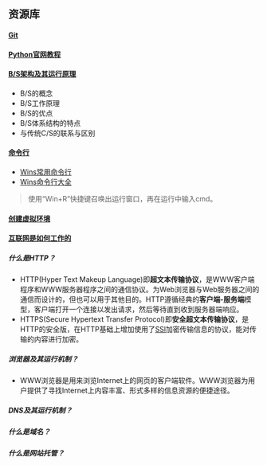 ## 资源库
#### [Git](https://zh.wikipedia.org/w/index.php?title=Git&gettingStartedReturn=true)
#### [Python官网教程](https://docs.python.org/zh-cn/3/tutorial/)
#### [B/S架构及其运行原理](https://blog.csdn.net/qq_40587575/article/details/79673478)  
* B/S的概念  
* B/S工作原理
* B/S的优点  
* B/S体系结构的特点  
* 与传统C/S的联系与区别  
#### [命令行](https://baike.baidu.com/item/命令提示符/998728?fromtitle=命令行&fromid=196110&fr=aladdin)
* [Wins常用命令行](https://jingyan.baidu.com/article/ceb9fb1074947b8cad2ba0f9.html)  
* [Wins命令行大全](https://www.cnblogs.com/accumulater/p/7110811.html)  
> 使用“Win+R”快捷键召唤出运行窗口，再在运行中输入cmd。
#### [创建虚拟环境](./创建虚拟环境.md)
#### [互联网是如何工作的](https://developer.mozilla.org/zh-CN/docs/learn/How_the_Internet_works)
##### 什么是HTTP？  
  * HTTP(Hyper Text Makeup Language)即**超文本传输协议**，是WWW客户端程序和WWW服务器程序之间的通信协议。为Web浏览器与Web服务器之间的通信而设计的，但也可以用于其他目的。HTTP遵循经典的**客户端-服务端**模型，客户端打开一个连接以发出请求，然后等待直到收到服务器端响应。
  * HTTPS(Secure Hypertext Transfer Protocol)即**安全超文本传输协议**，是HTTP的安全版，在HTTP基础上增加使用了[SSl](https://baike.baidu.com/item/SSL)加密传输信息的协议，能对传输的内容进行加密。
##### 浏览器及其运行机制？
  * WWW浏览器是用来浏览Internet上的网页的客户端软件。WWW浏览器为用户提供了寻找Internet上内容丰富、形式多样的信息资源的便捷途径。 
##### DNS及其运行机制？　
##### 什么是域名？
##### 什么是网站托管？

